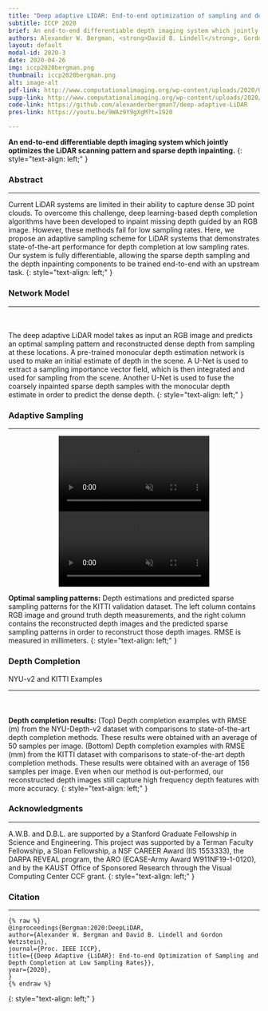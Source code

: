 ```yaml
---
title: "Deep adaptive LIDAR: End-to-end optimization of sampling and depth completion at low sampling rates"
subtitle: ICCP 2020 
brief: An end-to-end differentiable depth imaging system which jointly optimizes the LiDAR scanning pattern and sparse depth inpainting.
authors: Alexander W. Bergman, <strong>David B. Lindell</strong>, Gordon Wetzstein 
layout: default
modal-id: 2020-3
date: 2020-04-26
img: iccp2020bergman.png 
thumbnail: iccp2020bergman.png 
alt: image-alt
pdf-link: http://www.computationalimaging.org/wp-content/uploads/2020/03/deep-adaptive-lidar.pdf 
supp-link: http://www.computationalimaging.org/wp-content/uploads/2020/03/deep-adaptive-lidar-supp.pdf
code-link: https://github.com/alexanderbergman7/deep-adaptive-LiDAR 
pres-link: https://youtu.be/9WAz9Y9gXgM?t=1920 

---
```


**An end-to-end differentiable depth imaging system which jointly optimizes the LiDAR scanning pattern and sparse depth inpainting.**
{: style="text-align: left;" }

### Abstract
- - -
Current LiDAR systems are limited in their ability to capture dense 3D point clouds. To overcome this challenge, deep learning-based depth completion algorithms have been developed to inpaint missing depth guided by an RGB image. However, these methods fail for low sampling rates. Here, we propose an adaptive sampling scheme for LiDAR systems that demonstrates state-of-the-art performance for depth completion at low sampling rates. Our system is fully differentiable, allowing the sparse depth sampling and the depth inpainting components to be trained end-to-end with an upstream task.
{: style="text-align: left;" }

### Network Model 
- - -
<img src="" data-src="img/publication/iccp2020bergman/dal_methods_figure.png" style="padding: 10px;" class="lazy_load img-responsive" alt="">

The deep adaptive LiDAR model takes as input an RGB image and predicts an optimal sampling pattern and reconstructed dense depth from sampling at these locations. A pre-trained monocular depth estimation network is used to make an initial estimate of depth in the scene. A U-Net is used to extract a sampling importance vector field, which is then integrated and used for sampling from the scene. Another U-Net is used to fuse the coarsely inpainted sparse depth samples with the monocular depth estimate in order to predict the dense depth.
{: style="text-align: left;" }

### Adaptive Sampling
- - -
<video preload="auto" autoplay muted loop="loop" style="display: block; width: 60%; margin-left: auto; margin-right: auto;" src="" data-src="img/publication/iccp2020bergman/sample1.webm" type="video/webm" class="lazy_load">
</video>
<video preload="auto" autoplay muted loop="loop" style="display: block; width: 60%; margin-left: auto; margin-right: auto;" src="" data-src="img/publication/iccp2020bergman/sample2.webm" type="video/webm" class="lazy_load">
</video>

**Optimal sampling patterns:** Depth estimations and predicted sparse sampling patterns for the KITTI validation dataset. The left column contains RGB image and ground truth depth measurements, and the right column contains the reconstructed depth images and the predicted sparse sampling patterns in order to reconstruct those depth images. RMSE is measured in millimeters.
{: style="text-align: left;" }

### Depth Completion
NYU-v2 and KITTI Examples
- - -
<img src="" data-src="img/publication/iccp2020bergman/kitti_comparison_figure.png" style="padding: 10px;" class="lazy_load img-responsive modal-img" alt="">
<img src="" data-src="img/publication/iccp2020bergman/nyu_comparison_figure.png" style="padding: 10px;" class="lazy_load img-responsive modal-img" alt="">

**Depth completion results:** (Top) Depth completion examples with RMSE (m) from the NYU-Depth-v2 dataset with comparisons to state-of-the-art depth completion methods. These results were obtained with an average of 50 samples per image. (Bottom) Depth completion examples with RMSE (mm) from the KITTI dataset with comparisons to state-of-the-art depth completion methods. These results were obtained with an average of 156 samples per image. Even when our method is out-performed, our reconstructed depth images still capture high frequency depth features with more accuracy. 
{: style="text-align: left;" }

### Acknowledgments 
- - -
A.W.B. and D.B.L. are supported by a Stanford Graduate Fellowship in Science and Engineering. This project was supported by a Terman Faculty Fellowship, a Sloan Fellowship, a NSF CAREER Award (IIS 1553333), the DARPA REVEAL program, the ARO (ECASE-Army Award W911NF19-1-0120), and by the KAUST Office of Sponsored Research through the Visual Computing Center CCF grant.
{: style="text-align: left;" }

### Citation
- - -
```
{% raw %}
@inproceedings{Bergman:2020:DeepLiDAR,
author={Alexander W. Bergman and David B. Lindell and Gordon Wetzstein},
journal={Proc. IEEE ICCP},
title={{Deep Adaptive {LiDAR}: End-to-end Optimization of Sampling and Depth Completion at Low Sampling Rates}},
year={2020},
}
{% endraw %}
```
{: style="text-align: left;" }
